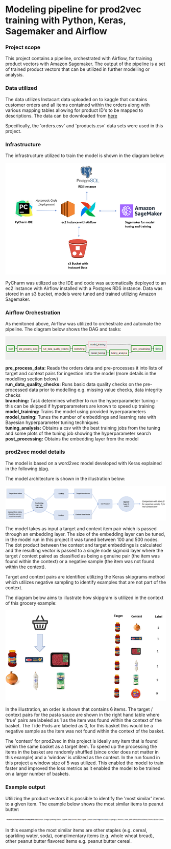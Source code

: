 # Modeling pipeline for prod2vec training with Python, Keras, Sagemaker and Airflow

### Project scope

This project contains a pipeline, orchestrated with Airflow, for training product vectors with Amazon Sagemaker.  The output of the pipeline is a set of trained product vectors that can be utilized in further modelling or analysis.

### Data utilized

The data utilizes Instacart data uploaded on to kaggle that contains customer orders and all items contained within the orders along with various mapping tables allowing for product ID's to be mapped to descriptions.  The data can be downloaded from [here](
https://www.kaggle.com/c/instacart-market-basket-analysis/data)

Specifically, the 'orders.csv' and 'products.csv' data sets were used in this project.

### Infrastructure

The infrastructure utilized to train the model is shown in the diagram below:

![](Img/prod2vec_infrastructure.PNG)

PyCharm was utilized as the IDE and code was automatically deployed to an ec2 instance with Airflow installed with a Postgres RDS instance.  Data was stored in an s3 bucket, models were tuned and trained utilizing Amazon Sagemaker.

### Airflow Orchestration

As menitoned above, Airflow was utilized to orchestrate and automate the pipeline.  The diagram below shows the DAG and tasks:

![](Img/prod2vec_airflow.PNG)

**pre_process_data:**  Reads the orders data and pre-processes it into lists of target and context pairs for ingestion into the model (more details in the modelling section below)  
**run_data_quality_checks:** Runs basic data quality checks on the pre-processed data prior to modelling e.g. missing value checks, data integrity checks  
**branching:** Task determines whether to run the hyperparameter tuning - this can be skipped if hyperparameters are known to speed up training  
**model_training:** Trains the model using provided hyperparameters  
**model_tuning:** Tunes the number of embeddings and learning rate with Bayesian hyperparameter tuning techniques  
**tuning_analysis:** Obtains a csv with the best training jobs from the tuning and some plots of the tuning job showing the hyperparameter search  
**post_processing:** Obtains the embedding layer from the model   

### prod2vec model details  

The model is based on a word2vec model developed with Keras explained in the following [blog](https://adventuresinmachinelearning.com/word2vec-keras-tutorial/).  

The model architecture is shown in the illustration below:

![](Img/model.PNG)

The model takes as input a target and context item pair which is passed through an embedding layer.  The size of the embedding layer can be tuned, in the model run in this project it was tuned between 100 and 500 nodes. The dot product between the context and target embeddings is calculated and the resulting vector is passed to a single node sigmoid layer where the target / context paired as classified as being a genuine pair (the item was found within the context) or a negative sample (the item was not found within the context). 

Target and context pairs are identified utilizing the Keras skipgrams method which utilizes negative sampling to identify examples that are not part of the context. 

The diagram below aims to illustrate how skipgram is utilized in the context of this grocery example:    

![](Img/target_context_basket_example.PNG)

In the illustration, an order is shown that contains 6 items. The target / context pairs for the pasta sauce are shown in the right hand table where 'true' pairs are labeled as 1 as the item was found within the context of the basket.  The Tide Pods are labeled as 0, for this basket this would be a negative sample as the item was not found within the context of the basket.  

The 'context' for prod2vec in this project is ideally any item that is found within the same basket as a target item.  To speed up the processing the items in the basket are randomly shuffled (since order does not matter in this example) and a 'window' is utilized as the context.  In the run found in this project a window size of 5 was utilized.  This enabled the model to train faster and improved the loss metrics as it enabled the model to be trained on a larger number of baskets.

### Example output

Utilizing the product vectors it is possible to identify the 'most similar' items to a given item.  The example below shows the most similar items to peanut butter:  

![](Img/peanut_butter.PNG)  

In this example the most similar items are other staples (e.g. cereal, sparkling water, soda), complimentary items (e.g. whole wheat bread), other peanut butter flavored items e.g. peanut butter cereal.  


